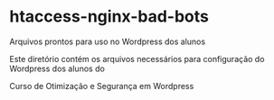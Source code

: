 # htaccess-nginx-bad-bots
Arquivos prontos para uso no Wordpress dos alunos 

Este diretório contém os arquivos necessários para configuração do Wordpress dos alunos do 

Curso de Otimização e Segurança em Wordpress 

